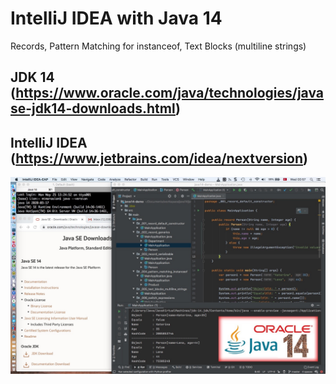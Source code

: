 # IntelliJ IDEA with Java 14 
Records, Pattern Matching for instanceof, Text Blocks (multiline strings)

JDK 14 (https://www.oracle.com/java/technologies/javase-jdk14-downloads.html)
------------------------------------------------------------------------------

IntelliJ IDEA (https://www.jetbrains.com/idea/nextversion) 
------------------------------------------------------------------------------

![IntelliJ IDEA + JDK 14](src/main/resources/images/jdk14.jpeg)
